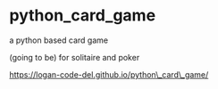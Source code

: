 # python\_card\_game

a python based card game

(going to be) for solitaire and poker

https://logan-code-del.github.io/python\_card\_game/



